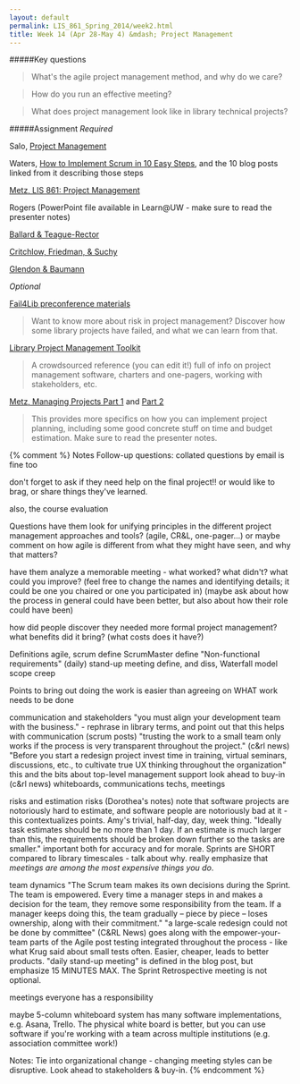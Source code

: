 ```yaml
---
layout: default
permalink: LIS_861_Spring_2014/week2.html
title: Week 14 (Apr 28-May 4) &mdash; Project Management
---
```

#####Key questions

> What's the agile project management method, and why do we care?

> How do you run an effective meeting?

> What does project management look like in library technical projects?

#####Assignment
_Required_

Salo, [Project Management](http://www.slideshare.net/cavlec/project-management-16606291)

Waters, [How to Implement Scrum in 10 Easy Steps](http://www.allaboutagile.com/how-to-implement-scrum-in-10-easy-steps/),
and the 10 blog posts linked from it describing those steps

[Metz, LIS 861: Project Management](https://www.youtube.com/watch?v=i_H5aLx9bJg)

Rogers (PowerPoint file available in Learn@UW - make sure to read the presenter
notes)

[Ballard &amp; Teague-Rector](http://crln.acrl.org/content/72/3/132.full)

[Critchlow, Friedman, &amp; Suchy](http://journal.code4lib.org/articles/4642)

[Glendon &amp; Baumann](http://journal.code4lib.org/articles/8652)

_Optional_

[Fail4Lib preconference materials](http://lanyrd.com/2013/c4l13/scbpdt/)

> Want to know more about risk in project management? Discover how some library 
> projects have failed, and what we can learn from that.

[Library Project Management Toolkit](https://docs.google.com/document/d/1aCZaScfh1VsvkOH4ksZDh6exzAH7n8_mMrpnw4yINcI/edit#)

> A crowdsourced reference (you can edit it!) full of info on project management
> software, charters and one-pagers, working with stakeholders, etc.

[Metz, Managing Projects Part 1](https://docs.google.com/presentation/d/1fpqmmERvJucqgD68wR99tpCrQldK3jZ7UzbDFzJ7M_E/edit#slide=id.g295026e84_00) and
[Part 2](https://docs.google.com/presentation/d/1QYLSEM7ytla7zIUpQv-PHZ_vPqoxMVWjyTjNEa0UB78/edit#slide=id.g482df4a2_016)

> This provides more specifics on how you can implement project planning, including
> some good concrete stuff on time and budget estimation. Make sure to read the
> presenter notes.

{% comment %}
Notes
  Follow-up questions: collated questions by email is fine too
  
  don't forget to ask if they need help on the final project!! or would like to
  brag, or share things they've learned.
  
  also, the course evaluation

Questions
  have them look for unifying principles in the different project management
  approaches and tools? (agile, CR&L, one-pager...) or maybe comment on how
  agile is different from what they might have seen, and why that matters?
  
  have them analyze a memorable meeting - what worked? what didn't? what could
  you improve? (feel free to change the names and identifying details; it could
  be one you chaired or one you participated in) (maybe ask about how the process
  in general could have been better, but also about how their role could have been)
  
  how did people discover they needed more formal project management? what
  benefits did it bring? (what costs does it have?)

Definitions
  agile, scrum
  define ScrumMaster
  define "Non-functional requirements"
  (daily) stand-up meeting
  define, and diss, Waterfall model
  scope creep

Points to bring out
doing the work is easier than agreeing on WHAT work needs to be done

  communication and stakeholders
    "you must align your development team with the business." - rephrase in library
    terms, and point out that this helps with communication (scrum posts)
    "trusting the work to a small team only works if the process is very transparent 
    throughout the project." (c&rl news)
    "Before you start a redesign project invest time in training, virtual seminars, 
    discussions, etc., to cultivate true UX thinking throughout the organization"
    this and the bits about top-level management support look ahead to buy-in
    (c&rl news)
    whiteboards, communications techs, meetings

  risks and estimation
    risks (Dorothea's notes)
    note that software projects are notoriously hard to estimate, and software people
    are notoriously bad at it - this contextualizes points. Amy's trivial, half-day,
    day, week thing.
    "Ideally task estimates should be no more than 1 day. If an estimate is much larger
    than this, the requirements should be broken down further so the tasks are smaller."
    important both for accuracy and for morale.
    Sprints are SHORT compared to library timescales - talk about why.
    really emphasize that *meetings are among the most expensive things you do*.
  
  team dynamics
    "The Scrum team makes its own decisions during the Sprint. The team is empowered. 
    Every time a manager steps in and makes a decision for the team, they remove some 
    responsibility from the team. If a manager keeps doing this, the team gradually – 
    piece by piece – loses ownership, along with their commitment."
    "a large-scale redesign could not be done by committee" (C&RL News)
    goes along with the empower-your-team parts of the Agile post
    testing integrated throughout the process - like what Krug said about small tests
    often. Easier, cheaper, leads to better products.
    "daily stand-up meeting" is defined in the blog post, but emphasize 15 MINUTES MAX.
    The Sprint Retrospective meeting is not optional.
    
  meetings
    everyone has a responsibility

maybe
  5-column whiteboard system has many software implementations, e.g. Asana, Trello.
  The physical white board is better, but you can use software if you're working
  with a team across multiple institutions (e.g. association committee work!)

Notes:
Tie into organizational change - changing meeting styles can be disruptive.
Look ahead to stakeholders & buy-in.
{% endcomment %}